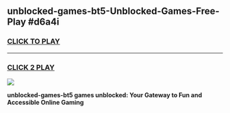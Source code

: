 
## unblocked-games-bt5-Unblocked-Games-Free-Play #d6a4i
<h3>
<a href="https://us.freeplayer.one?title=unblocked-games-bt5&ref=9M">CLICK TO PLAY</a></h3>
<hr>

<h3>
<a href="https://us.freeplayer.one?title=unblocked-games-bt5&ref=9M">CLICK 2 PLAY</a>
  
</h3>

<a href="https://us.freeplayer.one?title=unblocked-games-bt5&ref=9M"><img src="https://clearcache.store/games.png"></a>


**unblocked-games-bt5 games unblocked: Your Gateway to Fun and Accessible Online Gaming**
